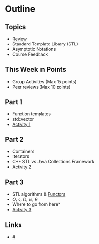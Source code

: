 # Outline

## Topics

- [Review](./review.md)
- Standard Template Library (STL)
- Asymptotic Notations
- Course Feedback

## This Week in Points

- Group Activities (Max 15 points)
- Peer reviews (Max 10 points)

## Part 1

- Function templates
- std::vector
- [Activity 1](./activity1)

## Part 2

- Containers
- Iterators
- C++ STL vs Java Collections Framework
- [Activity 2](./activity2)

## Part 3

- STL algorithms & [Functors](https://www.go4expert.com/articles/cpp-stl-functors-t34696/)
- $O$, $o$, $\Omega$, $\omega$, $\theta$
- Where to go from here?
- [Activity 3](./activity3)

## Links

- [#](./links.md)
